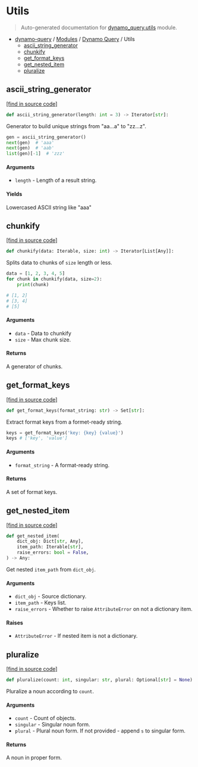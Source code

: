 # Utils

> Auto-generated documentation for [dynamo_query.utils](https://github.com/altitudenetworks/dynamoquery/blob/master/dynamo_query/utils.py) module.

- [dynamo-query](../README.md#dynamo-query) / [Modules](../MODULES.md#dynamo-query-modules) / [Dynamo Query](index.md#dynamo-query) / Utils
    - [ascii_string_generator](#ascii_string_generator)
    - [chunkify](#chunkify)
    - [get_format_keys](#get_format_keys)
    - [get_nested_item](#get_nested_item)
    - [pluralize](#pluralize)

## ascii_string_generator

[[find in source code]](https://github.com/altitudenetworks/dynamoquery/blob/master/dynamo_query/utils.py#L37)

```python
def ascii_string_generator(length: int = 3) -> Iterator[str]:
```

Generator to build unique strings from "aa...a" to "zz...z".

```python
gen = ascii_string_generator()
next(gen)  # 'aaa'
next(gen)  # 'aab'
list(gen)[-1]  # 'zzz'
```

#### Arguments

- `length` - Length of a result string.

#### Yields

Lowercased ASCII string like "aaa"

## chunkify

[[find in source code]](https://github.com/altitudenetworks/dynamoquery/blob/master/dynamo_query/utils.py#L5)

```python
def chunkify(data: Iterable, size: int) -> Iterator[List[Any]]:
```

Splits data to chunks of `size` length or less.

```python
data = [1, 2, 3, 4, 5]
for chunk in chunkify(data, size=2):
    print(chunk)

# [1, 2]
# [3, 4]
# [5]
```

#### Arguments

- `data` - Data to chunkify
- `size` - Max chunk size.

#### Returns

A generator of chunks.

## get_format_keys

[[find in source code]](https://github.com/altitudenetworks/dynamoquery/blob/master/dynamo_query/utils.py#L67)

```python
def get_format_keys(format_string: str) -> Set[str]:
```

Extract format keys from a formet-ready string.

```python
keys = get_format_keys('key: {key} {value}')
keys # ['key', 'value']
```

#### Arguments

- `format_string` - A format-ready string.

#### Returns

A set of format keys.

## get_nested_item

[[find in source code]](https://github.com/altitudenetworks/dynamoquery/blob/master/dynamo_query/utils.py#L112)

```python
def get_nested_item(
    dict_obj: Dict[str, Any],
    item_path: Iterable[str],
    raise_errors: bool = False,
) -> Any:
```

Get nested `item_path` from `dict_obj`.

#### Arguments

- `dict_obj` - Source dictionary.
- `item_path` - Keys list.
- `raise_errors` - Whether to raise `AttributeError` on not a dictionary item.

#### Raises

- `AttributeError` - If nested item is not a dictionary.

## pluralize

[[find in source code]](https://github.com/altitudenetworks/dynamoquery/blob/master/dynamo_query/utils.py#L91)

```python
def pluralize(count: int, singular: str, plural: Optional[str] = None) -> str:
```

Pluralize a noun according to `count`.

#### Arguments

- `count` - Count of objects.
- `singular` - Singular noun form.
- `plural` - Plural noun form. If not provided - append `s` to singular form.

#### Returns

A noun in proper form.
